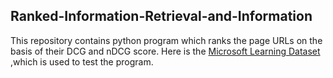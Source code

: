## **Ranked-Information-Retrieval-and-Information**

This repository contains python program which ranks the page URLs on the basis of their DCG and nDCG score. Here is the [Microsoft Learning Dataset](https://www.microsoft.com/en-us/research/project/mslr/?from=http%3A%2F%2Fresearch.microsoft.com%2Fen-us%2Fprojects%2Fmslr%2Fdownload.aspx) ,which is used to test the program.
